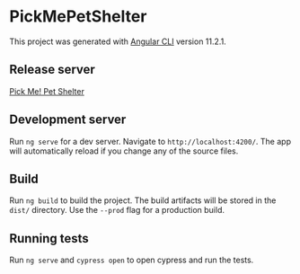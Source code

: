 # PickMePetShelter

This project was generated with [Angular CLI](https://github.com/angular/angular-cli) version 11.2.1.

## Release server
 [Pick Me! Pet Shelter](https://pick-me--pet-shelter.web.app/)

## Development server

Run `ng serve` for a dev server. Navigate to `http://localhost:4200/`. The app will automatically reload if you change any of the source files.

## Build

Run `ng build` to build the project. The build artifacts will be stored in the `dist/` directory. Use the `--prod` flag for a production build.

## Running tests

Run `ng serve` and `cypress open` to open cypress and run the tests.
